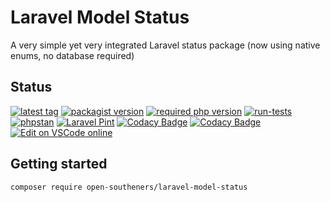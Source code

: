 # Laravel Model Status

A very simple yet very integrated Laravel status package (now using native enums, no database required)

## Status

[![latest tag](https://img.shields.io/github/v/tag/open-southeners/laravel-model-status?label=latest&sort=semver)](https://github.com/open-southeners/laravel-model-status/releases/latest) [![packagist version](https://img.shields.io/packagist/v/open-southeners/laravel-model-status)](https://packagist.org/packages/open-southeners/laravel-model-status) [![required php version](https://img.shields.io/packagist/php-v/open-southeners/laravel-model-status)](https://www.php.net/supported-versions.php) [![run-tests](https://github.com/open-southeners/laravel-model-status/actions/workflows/tests.yml/badge.svg?branch=main)](https://github.com/open-southeners/laravel-model-status/actions/workflows/tests.yml) [![phpstan](https://github.com/open-southeners/laravel-model-status/actions/workflows/phpstan.yml/badge.svg)](https://github.com/open-southeners/laravel-model-status/actions/workflows/phpstan.yml) [![Laravel Pint](https://img.shields.io/badge/code%20style-pint-orange?logo=laravel)](https://github.com/open-southeners/laravel-model-status/actions/workflows/pint.yml) [![Codacy Badge](https://app.codacy.com/project/badge/Grade/5ad437ad01d34189968c6e79630be88b)](https://www.codacy.com/gh/open-southeners/laravel-model-status/dashboard?utm_source=github.com&amp;utm_medium=referral&amp;utm_content=open-southeners/laravel-model-status&amp;utm_campaign=Badge_Grade) [![Codacy Badge](https://app.codacy.com/project/badge/Coverage/5ad437ad01d34189968c6e79630be88b)](https://www.codacy.com/gh/open-southeners/laravel-model-status/dashboard?utm_source=github.com&utm_medium=referral&utm_content=open-southeners/laravel-model-status&utm_campaign=Badge_Coverage) [![Edit on VSCode online](https://img.shields.io/badge/vscode-edit%20online-blue?logo=visualstudiocode)](https://vscode.dev/github/open-southeners/laravel-model-status)

## Getting started

```
composer require open-southeners/laravel-model-status
```
